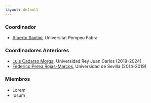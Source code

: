 ```yaml
---
layout: default
---
```


### Coordinador

* [Alberto Santini](https://santini.in/), Universitat Pompeu Fabra

### Coordinadores Anteriores

* [Luis Cadarso Morga](https://tsc.urjc.es/profiles/luis_cadarso.html), Universidad Rey Juan Carlos (2019-2024)
* [Federico Perea Rojas-Marcos](https://www.us.es/trabaja-en-la-us/directorio/federico-perea-rojas-marcos), Universidad de Sevilla (2014-2019)

### Miembros

* Lorem
* Ipsum